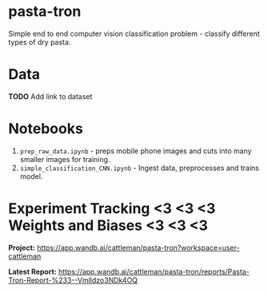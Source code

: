 # pasta-tron
Simple end to end computer vision classification problem - classify different types of dry pasta.

# Data
**TODO** Add link to dataset

# Notebooks
1. `prep_raw_data.ipynb` - preps mobile phone images and cuts into many smaller images for training.
2. `simple_classification_CNN.ipynb` - Ingest data, preprocesses and trains model.

# Experiment Tracking <3 <3 <3 Weights and Biases <3 <3 <3
 
**Project:** https://app.wandb.ai/cattleman/pasta-tron?workspace=user-cattleman

**Latest Report:** https://app.wandb.ai/cattleman/pasta-tron/reports/Pasta-Tron-Report-%233--Vmlldzo3NDk4OQ